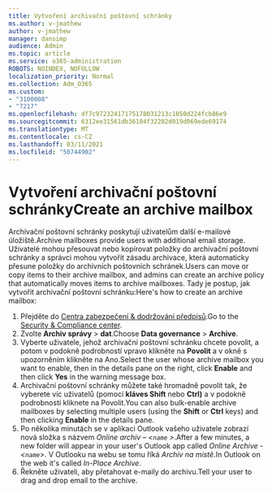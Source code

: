 ```yaml
---
title: Vytvoření archivační poštovní schránky
ms.author: v-jmathew
author: v-jmathew
manager: dansimp
audience: Admin
ms.topic: article
ms.service: o365-administration
ROBOTS: NOINDEX, NOFOLLOW
localization_priority: Normal
ms.collection: Adm_O365
ms.custom:
- "3100008"
- "7217"
ms.openlocfilehash: df7c97232417175178031213c1050d224fcb86e9
ms.sourcegitcommit: 6312ee31561db36104f32282d019d069ede69174
ms.translationtype: MT
ms.contentlocale: cs-CZ
ms.lasthandoff: 03/11/2021
ms.locfileid: "50744902"
---
```

# <a name="create-an-archive-mailbox"></a><span data-ttu-id="5cdcd-102">Vytvoření archivační poštovní schránky</span><span class="sxs-lookup"><span data-stu-id="5cdcd-102">Create an archive mailbox</span></span>

<span data-ttu-id="5cdcd-103">Archivační poštovní schránky poskytují uživatelům další e-mailové úložiště.</span><span class="sxs-lookup"><span data-stu-id="5cdcd-103">Archive mailboxes provide users with additional email storage.</span></span> <span data-ttu-id="5cdcd-104">Uživatelé mohou přesouvat nebo kopírovat položky do archivační poštovní schránky a správci mohou vytvořit zásadu archivace, která automaticky přesune položky do archivních poštovních schránek.</span><span class="sxs-lookup"><span data-stu-id="5cdcd-104">Users can move or copy items to their archive mailbox, and admins can create an archive policy that automatically moves items to archive mailboxes.</span></span> <span data-ttu-id="5cdcd-105">Tady je postup, jak vytvořit archivační poštovní schránku:</span><span class="sxs-lookup"><span data-stu-id="5cdcd-105">Here's how to create an archive mailbox:</span></span>

1. <span data-ttu-id="5cdcd-106">Přejděte do [Centra zabezpečení & dodržování předpisů]( https://go.microsoft.com/fwlink/p/?linkid=2077143).</span><span class="sxs-lookup"><span data-stu-id="5cdcd-106">Go to the [Security & Compliance center]( https://go.microsoft.com/fwlink/p/?linkid=2077143).</span></span>
2. <span data-ttu-id="5cdcd-107">Zvolte **Archiv správy**  >  **dat**.</span><span class="sxs-lookup"><span data-stu-id="5cdcd-107">Choose **Data governance** > **Archive**.</span></span>
3. <span data-ttu-id="5cdcd-108">Vyberte uživatele, jehož archivační poštovní schránku chcete povolit, a potom v  podokně podrobností vpravo klikněte na **Povolit** a v okně s upozorněním klikněte na Ano.</span><span class="sxs-lookup"><span data-stu-id="5cdcd-108">Select the user whose archive mailbox you want to enable, then in the details pane on the right, click **Enable** and then click **Yes** in the warning message box.</span></span>
4. <span data-ttu-id="5cdcd-109">Archivační poštovní schránky můžete také hromadně povolit tak, že vyberete  víc uživatelů (pomocí **kláves Shift** nebo **Ctrl)** a v podokně podrobností kliknete na Povolit.</span><span class="sxs-lookup"><span data-stu-id="5cdcd-109">You can also bulk-enable archive mailboxes by selecting multiple users (using the **Shift** or **Ctrl** keys) and then clicking **Enable** in the details pane.</span></span>
5. <span data-ttu-id="5cdcd-110">Po několika minutách se v aplikaci Outlook vašeho uživatele zobrazí nová složka s názvem *Online archiv – <`name` >*.</span><span class="sxs-lookup"><span data-stu-id="5cdcd-110">After a few minutes, a new folder will appear in your user's Outlook app called *Online Archive - <`name`>*.</span></span> <span data-ttu-id="5cdcd-111">V Outlooku na webu se tomu říká *Archiv na místě*.</span><span class="sxs-lookup"><span data-stu-id="5cdcd-111">In Outlook on the web it's called *In-Place Archive*.</span></span>
6. <span data-ttu-id="5cdcd-112">Řekněte uživateli, aby přetahovat e-maily do archivu.</span><span class="sxs-lookup"><span data-stu-id="5cdcd-112">Tell your user to drag and drop email to the archive.</span></span>
